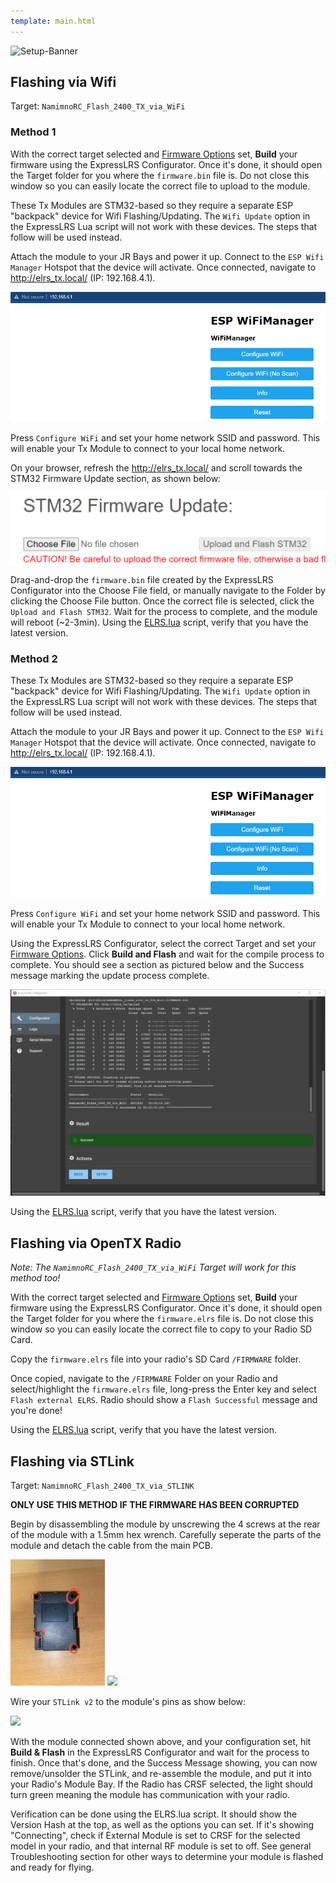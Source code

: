 ```yaml
---
template: main.html
---
```


![Setup-Banner](https://raw.githubusercontent.com/ExpressLRS/ExpressLRS-hardware/master/img/quick-start.png)

## Flashing via Wifi

Target: `NamimnoRC_Flash_2400_TX_via_WiFi`

### Method 1

With the correct target selected and [Firmware Options](/quick-start/firmware-options) set, **Build** your firmware using the ExpressLRS Configurator. Once it's done, it should open the Target folder for you where the `firmware.bin` file is. Do not close this window so you can easily locate the correct file to upload to the module.

These Tx Modules are STM32-based so they require a separate ESP "backpack" device for Wifi Flashing/Updating. The `Wifi Update` option in the ExpressLRS Lua script will not work with these devices. The steps that follow will be used instead.

Attach the module to your JR Bays and power it up. Connect to the `ESP Wifi Manager` Hotspot that the device will activate. Once connected, navigate to http://elrs_tx.local/ (IP: 192.168.4.1). 

![Wifi Manager](../assets/images/WifiManager.png)

Press `Configure WiFi` and set your home network SSID and password. This will enable your Tx Module to connect to your local home network.

On your browser, refresh the http://elrs_tx.local/ and scroll towards the STM32 Firmware Update section, as shown below:

![STM32 Firmware Update](../assets/images/STM32-updater.png)

Drag-and-drop the `firmware.bin` file created by the ExpressLRS Configurator into the Choose File field, or manually navigate to the Folder by clicking the Choose File button. Once the correct file is selected, click the `Upload and Flash STM32`. Wait for the process to complete, and the module will reboot (~2-3min). Using the [ELRS.lua](/quick-start/tx-prep/#troubleshooting-lua-script) script, verify that you have the latest version.

### Method 2

These Tx Modules are STM32-based so they require a separate ESP "backpack" device for Wifi Flashing/Updating. The `Wifi Update` option in the ExpressLRS Lua script will not work with these devices. The steps that follow will be used instead.

Attach the module to your JR Bays and power it up. Connect to the `ESP Wifi Manager` Hotspot that the device will activate. Once connected, navigate to http://elrs_tx.local/ (IP: 192.168.4.1). 

![Wifi Manager](../assets/images/WifiManager.png)

Press `Configure WiFi` and set your home network SSID and password. This will enable your Tx Module to connect to your local home network.

Using the ExpressLRS Configurator, select the correct Target and set your [Firmware Options](/quick-start/firmware-options). Click **Build and Flash** and wait for the compile process to complete. You should see a section as pictured below and the Success message marking the update process complete.

![Wifi Update Log](../assets/images/WifiUpdateLog.png)

Using the [ELRS.lua](/quick-start/tx-prep/#troubleshooting-lua-script) script, verify that you have the latest version.

## Flashing via OpenTX Radio

*Note: The `NamimnoRC_Flash_2400_TX_via_WiFi` Target will work for this method too!*

With the correct target selected and [Firmware Options](/quick-start/firmware-options) set, **Build** your firmware using the ExpressLRS Configurator. Once it's done, it should open the Target folder for you where the `firmware.elrs` file is. Do not close this window so you can easily locate the correct file to copy to your Radio SD Card.

Copy the `firmware.elrs` file into your radio's SD Card `/FIRMWARE` folder.

Once copied, navigate to the `/FIRMWARE` Folder on your Radio and select/highlight the `firmware.elrs` file, long-press the Enter key and select `Flash external ELRS`. Radio should show a `Flash Successful` message and you're done!

Using the [ELRS.lua](/quick-start/tx-prep/#troubleshooting-lua-script) script, verify that you have the latest version.

## Flashing via STLink

Target: `NamimnoRC_Flash_2400_TX_via_STLINK`

**ONLY USE THIS METHOD IF THE FIRMWARE HAS BEEN CORRUPTED** 

Begin by disassembling the module by unscrewing the 4 screws at the rear of the module with a 1.5mm hex wrench. Carefully seperate the parts of the module and detach the cable from the main PCB.

<img src="https://github.com/ExpressLRS/ExpressLRS-Hardware/blob/master/img/namimnoback.jpg?raw=true" width="30%">
<img src="https://github.com/ExpressLRS/ExpressLRS-Hardware/blob/master/img/cable.jpg?raw=true" width="30%">

Wire your `STLink v2` to the module's pins as show below:

<img src="https://github.com/ExpressLRS/ExpressLRS-Hardware/blob/master/img/namimnopinout.png?raw=true" width="40%">

With the module connected shown above, and your configuration set, hit **Build & Flash** in the ExpressLRS Configurator and wait for the process to finish. Once that's done, and the Success Message showing, you can now remove/unsolder the STLink, and re-assemble the module, and put it into your Radio's Module Bay. If the Radio has CRSF selected, the light should turn green meaning the module has communication with your radio.

Verification can be done using the ELRS.lua script. It should show the Version Hash at the top, as well as the options you can set. If it's showing "Connecting", check if External Module is set to CRSF for the selected model in your radio, and that internal RF module is set to off. See general Troubleshooting section for other ways to determine your module is flashed and ready for flying.